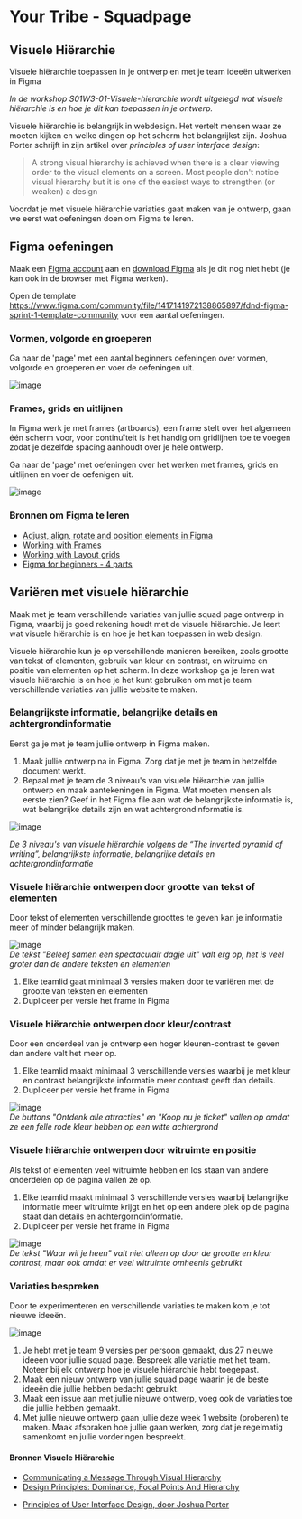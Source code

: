 # Your Tribe - Squadpage

## Visuele Hiërarchie

Visuele hiërarchie toepassen in je ontwerp en met je team ideeën uitwerken in Figma

_In de workshop S01W3-01-Visuele-hierarchie wordt uitgelegd wat visuele hiërarchie is en hoe je dit kan toepassen in je ontwerp._


Visuele hiërarchie is belangrijk in webdesign. Het vertelt mensen waar ze moeten kijken en welke dingen op het scherm het belangrijkst zijn. 
Joshua Porter schrijft in zijn artikel over _principles of user interface design_: 
> A strong visual hierarchy is achieved when there is a clear viewing order to the visual elements on a screen. Most people don't notice visual hierarchy but it is one of the easiest ways to strengthen (or weaken) a design

Voordat je met visuele hiërarchie variaties gaat maken van je ontwerp, gaan we eerst wat oefeningen doen om Figma te leren.





## Figma oefeningen
Maak een [Figma account](https://www.figma.com/) aan en [download Figma](https://www.figma.com/downloads/) als je dit nog niet hebt (je kan ook in de browser met Figma werken).

Open de template https://www.figma.com/community/file/1417141972138865897/fdnd-figma-sprint-1-template-community voor een aantal oefeningen. 

### Vormen, volgorde en groeperen
Ga naar de 'page' met een aantal beginners oefeningen over vormen, volgorde en groeperen en voer de oefeningen uit. 

![image](https://github.com/user-attachments/assets/2b24f983-9d25-4314-96be-c2f35ee9dc36)


### Frames, grids en uitlijnen
In Figma werk je met frames (artboards), een frame stelt over het algemeen één scherm voor, voor continuïteit is het handig om gridlijnen toe te voegen zodat je dezelfde spacing aanhoudt over je hele ontwerp.

Ga naar de 'page' met oefeningen over het werken met frames, grids en uitlijnen en voer de oefenigen uit. 

![image](https://github.com/user-attachments/assets/217c21c6-e07c-46df-a45b-6521133b3205)


### Bronnen om Figma te leren

- [Adjust, align, rotate and position elements in Figma](https://help.figma.com/hc/en-us/articles/360039956914-Adjust-alignment-rotation-and-position)  
- [Working with Frames](https://help.figma.com/hc/en-us/articles/360041539473-Frames-in-Figma-Design)
- [Working with Layout grids](https://help.figma.com/hc/en-us/articles/360040450513-Create-layout-grids-with-grids-columns-and-rows)
- [Figma for beginners - 4 parts](https://help.figma.com/hc/en-us/sections/4405269443991-Figma-for-beginners-4-parts)








## Variëren met visuele hiërarchie
Maak met je team verschillende variaties van jullie squad page ontwerp in Figma, waarbij je goed rekening houdt met de visuele hiërarchie. Je leert wat visuele hiërarchie is en hoe je het kan toepassen in web design. 

Visuele hiërarchie kun je op verschillende manieren bereiken, zoals grootte van tekst of elementen, gebruik van kleur en contrast, en witruime en positie van elementen op het scherm. In deze workshop ga je leren wat visuele hiërarchie is en hoe je het kunt gebruiken om met je team verschillende variaties van jullie website te maken. 

### Belangrijkste informatie, belangrijke details en achtergrondinformatie 
Eerst ga je met je team jullie ontwerp in Figma maken. 

1. Maak jullie ontwerp na in Figma. Zorg dat je met je team in hetzelfde document werkt.
2. Bepaal met je team de 3 niveau's van visuele hiërarchie van jullie ontwerp en maak aantekeningen in Figma. Wat moeten mensen als eerste zien? Geef in het Figma file aan wat de belangrijkste informatie is, wat belangrijke details zijn en wat achtergrondinformatie is.

![image](https://github.com/user-attachments/assets/753332c2-78a0-4dbe-bb7f-39dba76f8184)

_De 3 niveau's van visuele hiërarchie volgens de “The inverted pyramid of writing”, belangrijkste informatie, belangrijke details en achtergrondinformatie_


### Visuele hiërarchie ontwerpen door grootte van tekst of elementen
Door tekst of elementen verschillende groottes te geven kan je informatie meer of minder belangrijk maken. 

![image](https://github.com/user-attachments/assets/8eb9e155-1fd3-4eca-a10d-edc288666fe7) <br>_De tekst "Beleef samen een spectaculair dagje uit" valt erg op, het is veel groter dan de andere teksten en elementen_

1. Elke teamlid gaat minimaal 3 versies maken door te variëren met de grootte van teksten en elementen
2. Dupliceer per versie het frame in Figma



### Visuele hiërarchie ontwerpen door kleur/contrast
Door een onderdeel van je ontwerp een hoger kleuren-contrast te geven dan andere valt het meer op. 

1. Elke teamlid maakt minimaal 3 verschillende versies waarbij je met kleur en contrast belangrijkste informatie meer contrast geeft dan details.
2. Dupliceer per versie het frame in Figma

![image](https://github.com/user-attachments/assets/26f77bf0-d9b7-4e37-ad47-1213e867385b) <br>_De buttons "Ontdenk alle attracties" en "Koop nu je ticket" vallen op omdat ze een felle rode kleur hebben op een witte achtergrond_



### Visuele hiërarchie ontwerpen door witruimte en positie
Als tekst of elementen veel witruimte hebben en los staan van andere onderdelen op de pagina vallen ze op. 

1.  Elke teamlid maakt minimaal 3 verschillende versies waarbij belangrijke informatie meer witruimte  krijgt en het op een andere plek op de pagina staat dan details en achtergorndinformatie. 
2. Dupliceer per versie het frame in Figma


![image](https://github.com/user-attachments/assets/1aebd071-acfd-4f55-bf87-399888e2068f) <br>_De tekst "Waar wil je heen" valt niet alleen op door de grootte en kleur contrast, maar ook omdat er veel witruimte omheenis gebruikt_



### Variaties bespreken
Door te experimenteren en verschillende variaties te maken kom je tot nieuwe ideeën. 

![image](https://github.com/user-attachments/assets/693625cb-0c55-4bc7-87f9-cdc9c0402e02)

1. Je hebt met je team 9 versies per persoon gemaakt, dus 27 nieuwe ideeen voor jullie squad page. Bespreek alle variatie met het team. Noteer bij elk ontwerp hoe je visuele hiërarchie hebt toegepast.
2. Maak een nieuw ontwerp van jullie squad page waarin je de beste ideeën die jullie hebben bedacht gebruikt.
3. Maak een issue aan met jullie nieuwe ontwerp, voeg ook de variaties toe die jullie hebben gemaakt.
4. Met jullie nieuwe ontwerp gaan jullie deze week 1 website (proberen) te maken. Maak afspraken hoe jullie gaan werken, zorg dat je regelmatig samenkomt en jullie vorderingen bespreekt. 



#### Bronnen Visuele Hiërarchie

- [Communicating a Message Through Visual Hierarchy](https://designmodo.com/visual-hierarchy/)
- [Design Principles: Dominance, Focal Points And Hierarchy](https://www.smashingmagazine.com/2015/02/design-principles-dominance-focal-points-hierarchy/)
<!--- [Visual Hierarchy: How Well Does Your Design Communicate?](http://vanseodesign.com/web-design/visual-hierarchy/)-->
- [Principles of User Interface Design, door Joshua Porter](http://bokardo.com/principles-of-user-interface-design/)
<!-- - [Korte video over layout en compositie  @ YouTube](https://www.youtube.com/watch?v=a5KYlHNKQB8) -->


